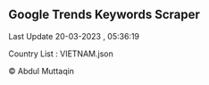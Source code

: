 

## Google Trends Keywords Scraper 
 
Last Update 20-03-2023 , 05:36:19

Country List :
VIETNAM.json



© Abdul Muttaqin 
